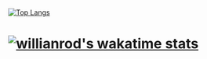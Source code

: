 # 
[![Top Langs](https://github-readme-stats.vercel.app/api/top-langs/?username=yuvalmoryosef&layout=compact&langs_count=10)](https://github.com/anuraghazra/github-readme-stats)


# [![willianrod's wakatime stats](https://github-readme-stats.vercel.app/api/wakatime?username=yuvalmoryosef)](https://github.com/anuraghazra/github-readme-stats)
